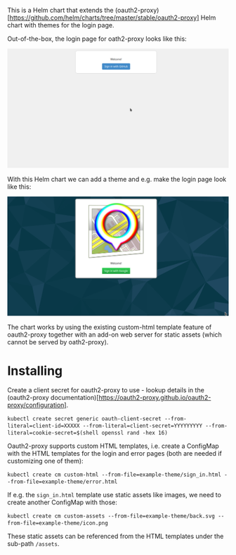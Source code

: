 This is a Helm chart that extends the
(oauth2-proxy)[https://github.com/helm/charts/tree/master/stable/oauth2-proxy]
Helm chart with themes for the login page.

Out-of-the-box, the login page for oath2-proxy looks like this:

![without-theme](doc/without-theme.png)

With this Helm chart we can add a theme and e.g. make the login page look like this:

![with-theme](doc/with-theme.png)

The chart works by using the existing custom-html template feature of
oauth2-proxy together with an add-on web server for static assets (which cannot
be served by oath2-proxy).

# Installing

Create a client secret for oauth2-proxy to use - lookup details in the
(oauth2-proxy
documentation)[https://oauth2-proxy.github.io/oauth2-proxy/configuration].

```
kubectl create secret generic oauth-client-secret --from-literal=client-id=XXXXX --from-literal=client-secret=YYYYYYYYY --from-literal=cookie-secret=$(shell openssl rand -hex 16)
```

Oauth2-proxy supports custom HTML templates, i.e. create a ConfigMap with the
HTML templates for the login and error pages (both are needed if customizing one
of them):

```
kubectl create cm custom-html --from-file=example-theme/sign_in.html --from-file=example-theme/error.html
```

If e.g. the `sign_in.html` template use static assets like images, we need to
create another ConfigMap with those:

```
kubectl create cm custom-assets --from-file=example-theme/back.svg --from-file=example-theme/icon.png
```

These static assets can be referenced from the HTML templates under the sub-path `/assets`.
